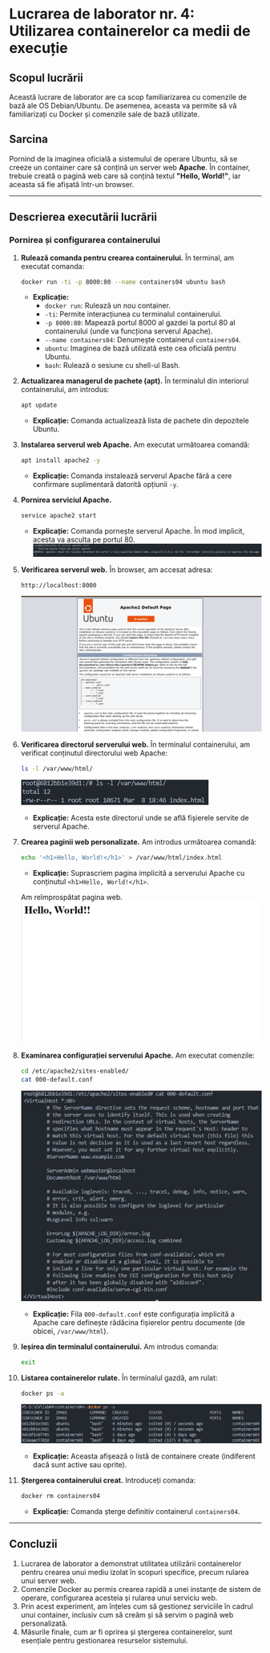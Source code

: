 # Lucrarea de laborator nr. 4: Utilizarea containerelor ca medii de execuție

## Scopul lucrării
Această lucrare de laborator are ca scop familiarizarea cu comenzile de bază ale OS Debian/Ubuntu. De asemenea, aceasta va permite să vă familiarizați cu Docker și comenzile sale de bază utilizate.

## Sarcina
Pornind de la imaginea oficială a sistemului de operare Ubuntu, să se creeze un container care să conțină un server web **Apache**. În container, trebuie creată o pagină web care să conțină textul **"Hello, World!"**, iar aceasta să fie afișată într-un browser.

---

## Descrierea executării lucrării

### Pornirea și configurarea containerului

1. **Rulează comanda pentru crearea containerului.**
   În terminal, am executat comanda:
   ```bash
   docker run -ti -p 8000:80 --name containers04 ubuntu bash
   ```
   - **Explicație:**
     - `docker run`: Rulează un nou container.
     - `-ti`: Permite interacțiunea cu terminalul containerului.
     - `-p 8000:80`: Mapează portul 8000 al gazdei la portul 80 al containerului (unde va funcționa serverul Apache).
     - `--name containers04`: Denumește containerul `containers04`.
     - `ubuntu`: Imaginea de bază utilizată este cea oficială pentru Ubuntu.
     - `bash`: Rulează o sesiune cu shell-ul Bash.

2. **Actualizarea managerul de pachete (apt).**
   În terminalul din interiorul containerului, am introdus:
   ```bash
   apt update
   ```
   - **Explicație:** Comanda actualizează lista de pachete din depozitele Ubuntu.

3. **Instalarea serverul web Apache.**
   Am executat următoarea comandă:
   ```bash
   apt install apache2 -y
   ```
   - **Explicație:** Comanda instalează serverul Apache fără a cere confirmare suplimentară datorită opțiunii `-y`.

4. **Pornirea serviciul Apache.**
   ```bash
   service apache2 start
   ```
   - **Explicație:** Comanda pornește serverul Apache. În mod implicit, acesta va asculta pe portul 80.
   ![lansarea serverului apache2](./images/1.png)

5. **Verificarea serverul web.**
   În browser, am accesat adresa:
   ```
   http://localhost:8000
   ```
   ![pagina default a serverului apache2](./images/2.png)


6. **Verificarea directorul serverului web.**
   În terminalul containerului, am verificat conținutul directorului web Apache:
   ```bash
   ls -l /var/www/html/
   ```
   ![continutul directoriul html](./images/3.png)
   - **Explicație:** Acesta este directorul unde se află fișierele servite de serverul Apache.
   

7. **Crearea paginii web personalizate.**
   Am introdus următoarea comandă:
   ```bash
   echo '<h1>Hello, World!</h1>' > /var/www/html/index.html
   ```
   - **Explicație:** Suprascriem pagina implicită a serverului Apache cu conținutul `<h1>Hello, World!</h1>`.
    
   Am reîmprospătat pagina web.
   ![pagina reîmprospătată](./images/4.png)


8. **Examinarea configurației serverului Apache.**
   Am executat comenzile:
   ```bash
   cd /etc/apache2/sites-enabled/
   cat 000-default.conf
   ```
   ![configurația serverului apache2](./images/5.png)
   - **Explicație:** Fila `000-default.conf` este configurația implicită a Apache care definește rădăcina fișierelor pentru documente (de obicei, `/var/www/html`).
   

9. **Ieșirea din terminalul containerului.**
   Am introdus comanda:
   ```bash
   exit
   ```


10. **Listarea containerelor rulate.**
   În terminalul gazdă, am rulat:
    ```bash
    docker ps -a
    ```
    ![lista e containere](./images/6.png)
    - **Explicație:** Aceasta afișează o listă de containere create (indiferent dacă sunt active sau oprite).
   


11. **Ștergerea containerului creat.**
   Introduceți comanda:
    ```bash
    docker rm containers04
    ```
    - **Explicație:** Comanda șterge definitiv containerul `containers04`.

---

## Concluzii
1. Lucrarea de laborator a demonstrat utilitatea utilizării containerelor pentru crearea unui mediu izolat în scopuri specifice, precum rularea unui server web.
2. Comenzile Docker au permis crearea rapidă a unei instanțe de sistem de operare, configurarea acesteia și rularea unui serviciu web.
3. Prin acest experiment, am înțeles cum să gestionez serviciile în cadrul unui container, inclusiv cum să creăm și să servim o pagină web personalizată.
4. Măsurile finale, cum ar fi oprirea și ștergerea containerelor, sunt esențiale pentru gestionarea resurselor sistemului.